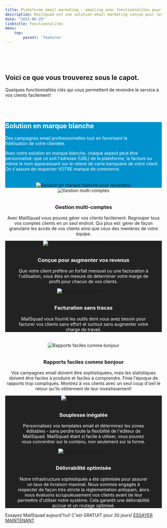 ```yaml
---
title: Plateforme email marketing - emailing avec fonctionnalités pour agences
description: MailSquad est une solution email marketing conçue pour les agences et revendeurs.
date: "2015-06-25"
linktitle: Fonctionnalités
menu:
    top:
        parent: 'features'
---
```


<section class="price-2" style="padding-top:50px; padding-bottom: 35px">
    <div class="container">
        <div class="row">
            <div class="col-sm-12">
                <h1>Voici ce que vous trouverez sous le capot.</h1>
                <p class="lead">Quelques fonctionnalités clés qui vous permettent de revendre le service à vos clients facilement!</p>
            </div>
        </div>
    </div>
</section>
<section class="content-2" style="background-color: #0092cd; margin-top: 20px;padding-bottom:0;padding-top:0">
    <div class="container">
        <div class="row feature" >
            <div class="col-xs-12 col-sm-12 col-md-8 col-lg-8" >
                <h1 style="color: white">Solution en marque blanche</h1>
                <p class="lead" style="color: white;  margin-right: 40px">Des campagnes email professionnelles tout en favorisant la fidélisation de votre clientèle. </p><p class="lead" style="color: white;">Avec notre solution en marque blanche, chaque aspect peut être personnalisé: que ce soit l'adresse (URL) de la plateforme, la facture ou même le nom apparaissant sur le relevé de carte banquaire de votre client. On s'assure de respecter VOTRE marque de commerce.</p>
            </div>
            <div class="col-xs-12 col-sm-12 col-md-4 col-lg-4">
                <div class="img" style="text-align:center;margin-top:35px;">
                    <img src="/img/marque_blanche.png" alt="Solution en marque blanche pour revendeur">
                </div>
            </div>
        </div>
    </div>
</section>
<section class="content-2" style="padding-bottom:0;padding-top:0">
    <div class="container">
        <div class="row feature">
            <div class="col-sm-10" style="text-align:center;float: none; margin: 0 auto;">
                <div style="text-align:center;">
                    <div class="img">
                        <img src="/img/multi-account.png" alt="Gestion multi-comptes">
                    </div>
                    <h3 style="margin-top: 35px">Gestion multi-comptes</h3>
                </div>
                <p>Avec MailSquad vous pouvez gérer vos clients facilement. Regrouper tous vos comptes clients en un seul endroit. Qui plus est: gérer de façon granulaire les accès de vos clients ainsi que ceux des membres de votre équipe.</p>
            </div>
        </div>
    </div>
</section>
<section class="content-2" style="background-color: #222222;;padding-bottom:0;padding-top:0">
    <div class="container">
        <div class="row feature">
            <div class="col-sm-6" style="text-align:center">
                <div class="img">
                    <img src="/img/increase_revenues.png" alt="Conçue pour augmenter vos revenus">
                </div>
                <h3 style="color: white; margin-top: 35px">Conçue pour augmenter vos revenus</h3>
                <p style="color: white; margin-right:40px;margin-left:40px">Que votre client préfère un forfait mensuel ou une facturation à l'utilisation, vous êtes en mesure de déterminer votre marge de profit pour chacun de vos clients.</p>
            </div>
            <div class="col-sm-6" style="text-align:center">
                <div class="img">
                    <img src="/img/facture.png" alt="Facturation sans tracas">
                </div>
                <h3 style="color: white; margin-top: 35px">Facturation sans tracas</h3>
                <p style="color: white; margin-right:40px;margin-left:40px">MailSquad vous fournit les outils dont vous avez besoin pour facturer vos clients sans effort et surtout sans augmenter votre charge de travail.</p>
            </div>
        </div>
    </div>
</section>
<section class="content-2" style="padding-bottom:0;padding-top:20px">
    <div class="container">
        <div class="row feature">
            <div class="col-sm-10" style="text-align:center;float: none; margin: 0 auto;">
                <div style="text-align:center">
                    <div class="img">
                        <img src="/img/easy_peasy_reporting.png" alt="Rapports faciles comme bonjour">
                    </div>
                     <h3 style="margin-top: 35px">Rapports faciles comme bonjour</h3>
                </div>
                <p>Vos campagnes email doivent être sophistiquées, mais les statistiques doivent être faciles à produire et faciles à comprendre. Finie l'époque de rapports trop compliqués. Montrez à vos clients avec un seul coup d'oeil le retour qu'ils obtiennent de leur investissement!</p>
            </div>
        </div>
    </div>
</section>
<section class="content-2" style="background-color: #222222;padding-bottom:0;padding-top:0">
    <div class="container">
        <div class="row feature">
            <div class="col-sm-6" style="text-align:center">
                <div class="img">
                    <img src="/img/template_flexible_personnalisable.png" alt="Souplesse inégalée">
                </div>
                <h3 style="color: white;  margin-top: 35px">Souplesse inégalée</h3>
                <p style="color: white; margin-right:40px;margin-left:40px">Personnalisez vos templates email et déterminez les zones éditables - sans perdre toute la flexibilité de l'éditeur de MailSquad. MailSquad étant si facile à utiliser, vous pouvez vous concentrer sur le contenu, non seulement sur la forme.</p>
            </div>
            <div class="col-sm-6" style="text-align:center">
                <div class="img">
                    <img src="/img/delivrabilite_routage_optimisee.png" alt="Délivrabilité optimisée">
                </div>
                <h3 style="color: white;  margin-top: 35px">Délivrabilité optimisée</h3>
                <p style="color: white; margin-right:40px;margin-left:40px">Notre infrastructure sophistiquée a été optimisée pour assurer un taux de livraison maximal. Nous sommes engagés à respecter de façon très stricte la règlementation antispam, alors nous évaluons scrupuleusement nos clients avant de leur permettre d'utiliser notre système. Cela garantit une délivrabilité accrue et un routage optimisé.</p>
            </div>
        </div>
    </div>
</section>
<section class="content-11">
    <div class="container">
        <span>Essayez MailSquad aujourd'hui! C'est GRATUIT pour 30 jours!</span>
        <a class="btn btn-primary" href="https://app.mailsquad.com/login/signup?lang=fr">ESSAYER MAINTENANT</a>
    </div>
</section>